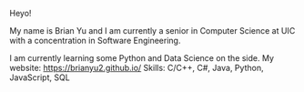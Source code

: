 Heyo!

My name is Brian Yu and I am currently a senior in Computer Science at UIC with a concentration in Software Engineering.

I am currently learning some Python and Data Science on the side.
My website: https://brianyu2.github.io/
Skills: C/C++, C#, Java, Python, JavaScript, SQL

<!--
**brianyu2/brianyu2** is a ✨ _special_ ✨ repository because its `README.md` (this file) appears on your GitHub profile.

Here are some ideas to get you started:

- 🔭 I’m currently working on ...
- 🌱 I’m currently learning ...
- 👯 I’m looking to collaborate on ...
- 🤔 I’m looking for help with ...
- 💬 Ask me about ...
- 📫 How to reach me: ...
- 😄 Pronouns: ...
- ⚡ Fun fact: ...
-->
